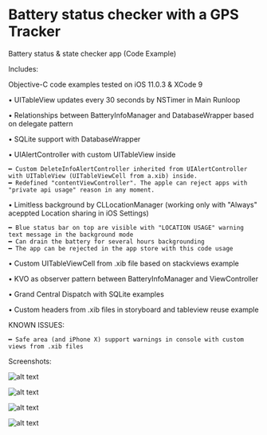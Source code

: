 # Battery status checker with a GPS Tracker

Battery status & state checker app (Code Example)

Includes: 

Objective-C code examples tested on iOS 11.0.3 & XCode 9

• UITableView updates every 30 seconds by NSTimer in Main Runloop

• Relationships between BatteryInfoManager and DatabaseWrapper based on delegate pattern

• SQLite support with DatabaseWrapper

• UIAlertController with custom UITableView inside 

	━ Custom DeleteInfoAlertController inherited from UIAlertController with UITableView (UITableViewCell from a.xib) inside.
	━ Redefined "contentViewController". The apple can reject apps with "private api usage" reason in any moment. 

• Limitless background by CLLocationManager (working only with "Always" aceppted Location sharing in iOS Settings)

  	━ Blue status bar on top are visible with "LOCATION USAGE" warning text message in the background mode
  	━ Can drain the battery for several hours backgrounding
  	━ The app can be rejected in the app store with this code usage

• Custom UITableViewCell from .xib file based on stackviews example

• KVO as observer pattern between BatteryInfoManager and ViewController

• Grand Central Dispatch with SQLite examples

• Custom headers from .xib files in storyboard and tableview reuse example

KNOWN ISSUES: 

  	━ Safe area (and iPhone X) support warnings in console with custom views from .xib files
 
Screenshots:

![alt text](https://raw.githubusercontent.com/eugenerdx/BatteryStatusChecker/master/Screenshots/Screenshot1.png "The main app viewcontroller")

![alt text](https://raw.githubusercontent.com/eugenerdx/BatteryStatusChecker/master/Screenshots/Screenshot2.png "The logging of battery statistics is started")

![alt text](https://raw.githubusercontent.com/eugenerdx/BatteryStatusChecker/master/Screenshots/Screenshot3.png "Single deletion")

![alt text](https://raw.githubusercontent.com/eugenerdx/BatteryStatusChecker/master/Screenshots/Screenshot4.png "Filtered delition")


